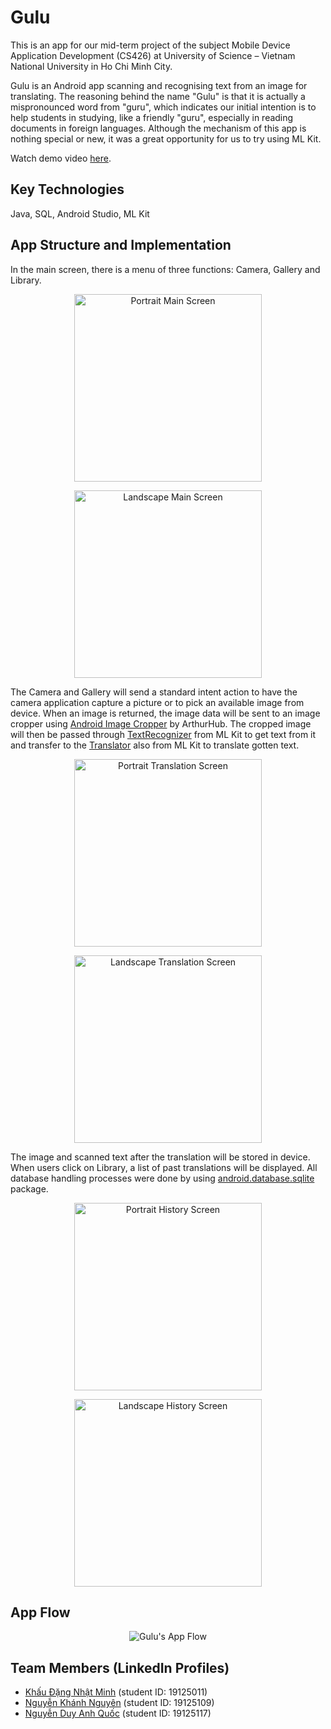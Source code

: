 # Gulu
This is an app for our mid-term project of the subject Mobile Device Application Development (CS426) at University of Science – Vietnam National University in Ho Chi Minh City.

Gulu is an Android app scanning and recognising text from an image for translating. The reasoning behind the name "Gulu" is that it is actually a mispronounced word from "guru", which indicates our initial intention is to help students in studying, like a friendly "guru", especially in reading documents in foreign languages. Although the mechanism of this app is nothing special or new, it was a great opportunity for us to try using ML Kit.

Watch demo video <a href="https://youtu.be/xdMga2Z7mIU" target="_blank">here</a>.

## Key Technologies
Java, SQL, Android Studio, ML Kit

## App Structure and Implementation
In the main screen, there is a menu of three functions: Camera, Gallery and Library.

<p align="center">
  <img src="https://user-images.githubusercontent.com/29631037/132618818-b6d162e1-7f71-416c-a4c9-01953feeee5a.png" alt="Portrait Main Screen" style="width:300px"/>
</p>
<p align="center">
  <img src="https://user-images.githubusercontent.com/29631037/132619081-bf13f7cc-dadf-443b-bf62-a816a49eb576.png" alt="Landscape Main Screen" style="height:300px"/>
</p>

The Camera and Gallery will send a standard intent action to have the camera application capture a picture or to pick an available image from device. When an image is returned, the image data will be sent to an image cropper using [Android Image Cropper](https://github.com/ArthurHub/Android-Image-Cropper) by ArthurHub. The cropped image will then be passed through [TextRecognizer](https://developers.google.com/android/reference/com/google/mlkit/vision/text/TextRecognizer) from ML Kit to get text from it and transfer to the [Translator](https://developers.google.com/android/reference/com/google/mlkit/nl/translate/Translator) also from ML Kit to translate gotten text.

<p align="center">
  <img src="https://user-images.githubusercontent.com/29631037/132619052-3d650cb7-9911-4c5f-bad5-1dc58afd59d3.png" alt="Portrait Translation Screen" style="width:300px"/>
</p>
<p align="center">
  <img src="https://user-images.githubusercontent.com/29631037/132619058-34f7accc-79f3-4c87-bfba-3a179b88da0e.png" alt="Landscape Translation Screen" style="height:300px"/>
</p>

The image and scanned text after the translation will be stored in device. When users click on Library, a list of past translations will be displayed. All database handling processes were done by using [android.database.sqlite](https://developer.android.com/reference/android/database/sqlite/package-summary) package.

<p align="center">
  <img src="https://user-images.githubusercontent.com/29631037/132619117-86c49659-def5-4952-89e5-65c538072af0.png" alt="Portrait History Screen" style="width:300px"/>
</p>
<p align="center">
  <img src="https://user-images.githubusercontent.com/29631037/132619125-d70a84b3-171a-4fff-8bb0-2fed15c6e61f.png" alt="Landscape History Screen" style="height:300px"/>
</p>

## App Flow
<p align="center">
  <img src="https://user-images.githubusercontent.com/29631037/132629160-2d546a94-2b7b-4c7c-a874-1f377eb61025.png" alt="Gulu's App Flow"/>
</p>

## Team Members (LinkedIn Profiles)
- [Khấu Đặng Nhật Minh](https://www.linkedin.com/in/wolfris/) (student ID: 19125011)
- [Nguyễn Khánh Nguyên](https://www.linkedin.com/in/nguyen-khanh-nguyen/) (student ID: 19125109)
- [Nguyễn Duy Anh Quốc](https://www.linkedin.com/in/qu%E1%BB%91c-nguy%E1%BB%85n-duy-anh-28a65020a/) (student ID: 19125117)

